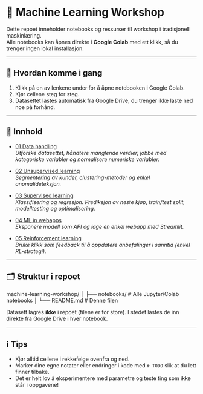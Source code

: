 # 📘 Machine Learning Workshop

Dette repoet inneholder notebooks og ressurser til workshop i tradisjonell maskinlæring.  
Alle notebooks kan åpnes direkte i **Google Colab** med ett klikk, så du trenger ingen lokal installasjon.  

---

## 🚀 Hvordan komme i gang
1. Klikk på en av lenkene under for å åpne notebooken i Google Colab.  
2. Kjør cellene steg for steg.  
3. Datasettet lastes automatisk fra Google Drive, du trenger ikke laste ned noe på forhånd.  

---

## 📂 Innhold
- [01 Data handling](https://colab.research.google.com/github/wakristensen/machine-learning-workshop/blob/main/notebooks/01_data_handling.ipynb)  
  *Utforske datasettet, håndtere manglende verdier, jobbe med kategoriske variabler og normalisere numeriske variabler.*  

- [02 Unsupervised learning](https://colab.research.google.com/github/wakristensen/machine-learning-workshop/blob/main/notebooks/02_unsupervised.ipynb)  
  *Segmentering av kunder, clustering-metoder og enkel anomalideteksjon.*  

- [03 Supervised learning](https://colab.research.google.com/github/wakristensen/machine-learning-workshop/blob/main/notebooks/03_supervised.ipynb)  
  *Klassifisering og regresjon. Prediksjon av neste kjøp, train/test split, modelltesting og optimalisering.*  

- [04 ML in webapps](https://colab.research.google.com/github/wakristensen/machine-learning-workshop/blob/main/notebooks/04_webapp.ipynb)  
  *Eksponere modell som API og lage en enkel webapp med Streamlit.*  

- [05 Reinforcement learning](https://colab.research.google.com/github/wakristensen/machine-learning-workshop/blob/main/notebooks/05_reinforcement.ipynb)  
  *Bruke klikk som feedback til å oppdatere anbefalinger i sanntid (enkel RL-strategi).*  

---

## 🗂 Struktur i repoet
machine-learning-workshop/
│
├── notebooks/ # Alle Jupyter/Colab notebooks
│
└── README.md # Denne filen

Datasett lagres **ikke** i repoet (filene er for store). I stedet lastes de inn direkte fra Google Drive i hver notebook.  

---

## ℹ️ Tips
- Kjør alltid cellene i rekkefølge ovenfra og ned.  
- Marker dine egne notater eller endringer i kode med `# TODO` slik at du lett finner tilbake.  
- Det er helt lov å eksperimentere med parametre og teste ting som ikke står i oppgavene!  
